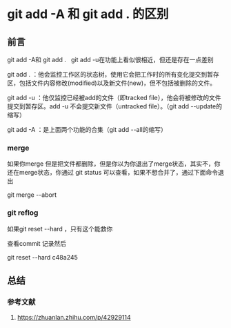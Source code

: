 # git add -A 和 git add . 的区别

## 前言

git add -A和 git add .   git add -u在功能上看似很相近，但还是存在一点差别

git add . ：他会监控工作区的状态树，使用它会把工作时的所有变化提交到暂存区，包括文件内容修改(modified)以及新文件(new)，但不包括被删除的文件。

git add -u ：他仅监控已经被add的文件（即tracked file），他会将被修改的文件提交到暂存区。add -u 不会提交新文件（untracked file）。（git add --update的缩写）

git add -A ：是上面两个功能的合集（git add --all的缩写）

### merge

如果你merge 但是把文件都删除，但是你以为你退出了merge状态，其实不，你还在merge状态，你通过 git status 可以查看，如果不想合并了，通过下面命令退出

git merge --abort

### git reflog

如果git reset --hard ，只有这个能救你

查看commit 记录然后

git reset --hard c48a245

## 总结

### 参考文献

1. <https://zhuanlan.zhihu.com/p/42929114>
